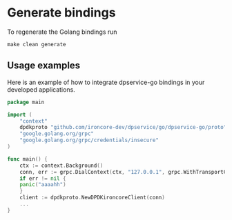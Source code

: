 # Generate bindings

To regenerate the Golang bindings run

```shell
make clean generate
```

## Usage examples

Here is an example of how to integrate dpservice-go bindings in your developed applications.

```go
package main

import (
    "context"
    dpdkproto "github.com/ironcore-dev/dpservice/go/dpservice-go/proto"
    "google.golang.org/grpc"
    "google.golang.org/grpc/credentials/insecure"
)

func main() {
    ctx := context.Background()
    conn, err := grpc.DialContext(ctx, "127.0.0.1", grpc.WithTransportCredentials(insecure.NewCredentials()), grpc.WithBlock())
    if err != nil {
    panic("aaaahh")
    }
    client := dpdkproto.NewDPDKironcoreClient(conn)
    ...
}
```
